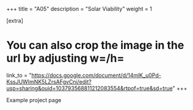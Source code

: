 +++
title = "A05"
description = "Solar Viability"
weight = 1

[extra]
# You can also crop the image in the url by adjusting w=/h=
link_to = "https://docs.google.com/document/d/14mlK_u0Pd-KssJUWImNK5LZrsAFgvCni/edit?usp=sharing&ouid=103793568811212083554&rtpof=true&sd=true"
+++

Example project page
